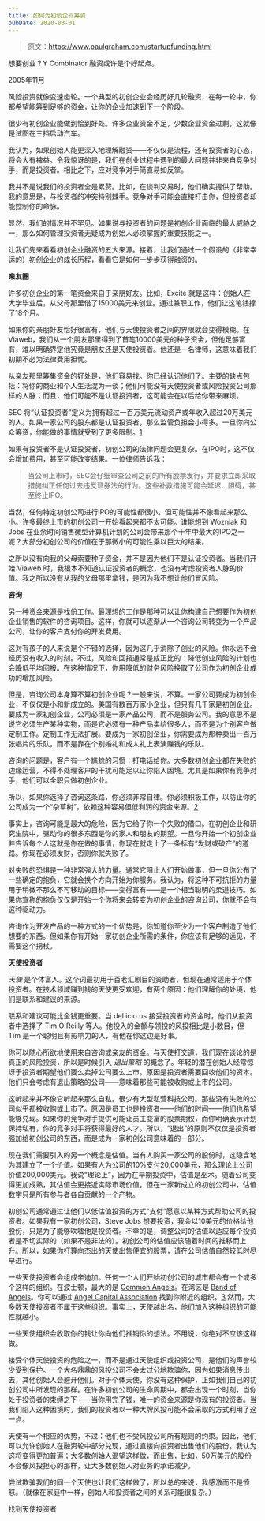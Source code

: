 ```yaml
---
title: 如何为初创企业筹资
pubDate: 2020-03-01
---
```


> 原文：https://www.paulgraham.com/startupfunding.html 

            
想要创业？Y Combinator 融资或许是个好起点。

2005年11月

风险投资就像变速齿轮。一个典型的初创企业会经历好几轮融资，在每一轮中，你都希望能筹到足够的资金，让你的企业加速到下一个阶段。

很少有初创企业能做到恰到好处。许多企业资金不足，少数企业资金过剩，这就像是试图在三挡启动汽车。

我认为，如果创始人能更深入地理解融资——不仅仅是流程，还有投资者的心态，将会大有裨益。令我惊讶的是，我们在创业过程中遇到的最大问题并非来自竞争对手，而是投资者。相比之下，应对竞争对手简直易如反掌。

我并不是说我们的投资者全是累赘。比如，在谈判交易时，他们确实提供了帮助。我的意思是，与投资者的冲突特别棘手。竞争对手可能会直接打击你，但投资者却能控制你的命脉。

显然，我们的情况并不罕见。如果说与投资者的问题是初创企业面临的最大威胁之一，那么如何管理投资者无疑成为创始人必须掌握的重要技能之一。

让我们先来看看初创企业融资的五大来源。接着，让我们通过一个假设的（非常幸运的）初创企业的成长历程，看看它是如何一步步获得融资的。

**亲友圈**

许多初创企业的第一笔资金来自于亲朋好友。比如，Excite 就是这样：创始人在大学毕业后，从父母那里借了15000美元来创业。通过兼职工作，他们让这笔钱撑了18个月。

如果你的亲朋好友恰好很富有，他们与天使投资者之间的界限就会变得模糊。在 Viaweb，我们从一个朋友那里得到了首笔10000美元的种子资金，但他足够富有，难以明确界定他究竟是朋友还是天使投资者。他还是一名律师，这意味着我们初期不必为法律费用担忧。

从亲友那里筹集资金的好处是，他们容易找。你已经认识他们了。主要的缺点包括：将你的商业和个人生活混为一谈；他们可能没有天使投资者或风险投资公司那样的人脉；而且，他们可能不是认证投资者，这可能会在以后给你带来麻烦。

SEC 将“认证投资者”定义为拥有超过一百万美元流动资产或年收入超过20万美元的人。如果一家公司的股东都是认证投资者，那么监管负担会小得多。一旦你向公众筹资，你能做的事情就受到了更多限制。[1](#how_to_fund_a_startup_note1)

如果有投资者不是认证投资者，初创公司的法律问题会更复杂。在IPO时，这不仅会增加费用，甚至可能改变结果。一位律师告诉我：

> 当公司上市时，SEC会仔细审查公司之前的所有股票发行，并要求立即采取措施纠正任何过去违反证券法的行为。这些补救措施可能会延迟、阻碍，甚至终止IPO。

当然，任何特定初创公司进行IPO的可能性都很小。但可能性并不像看起来那么小。许多最终上市的初创公司一开始看起来都不太可能。谁能想到 Wozniak 和 Jobs 在业余时间销售微型计算机计划的公司会带来那个十年中最大的IPO之一呢？大部分初创公司的价值在于那微小的可能性乘以巨大的结果。

之所以没有向我的父母索要种子资金，并不是因为他们不是认证投资者。当我们开始 Viaweb 时，我根本不知道认证投资者的概念，也没有考虑投资者人脉的价值。我之所以没有从我的父母那里拿钱，是因为我不想让他们冒风险。

**咨询**

另一种资金来源是找份工作。最理想的工作是那种可以让你构建自己想要作为初创企业销售的软件的咨询项目。这样，你就可以逐渐从一个咨询公司转变为一个产品公司，让你的客户支付你的开发费用。

这对有孩子的人来说是个不错的选择，因为这几乎消除了创业的风险。你永远不会经历没有收入的时刻。不过，风险和回报通常是成正比的：降低创业风险的计划也会降低平均回报。在这种情况下，你用降低的财务风险换取了公司作为初创企业成功的增加风险。

但是，咨询公司本身算不算初创企业呢？一般来说，不算。一家公司要成为初创企业，不仅仅是小和新成立的。美国有数百万家小企业，但只有几千家是初创企业。要成为一家初创企业，公司必须是一家产品公司，而不是服务公司。我的意思不是说它必须生产某种实物，而是它必须有一种产品卖给很多人，而不是为个别客户做定制工作。定制工作无法扩展。要成为一家初创企业，你需要成为那种卖出一百万张唱片的乐队，而不是靠在个别婚礼和成人礼上表演赚钱的乐队。

咨询的问题是，客户有一个尴尬的习惯：打电话给你。大多数初创企业都在失败的边缘运营，不得不处理客户的干扰可能足以让你陷入困境。尤其是如果你有竞争对手，他们可以全职只做初创企业。

所以，如果你选择了咨询这条路，你必须非常自律。你必须积极工作，以防止你的公司成为一个“杂草树”，依赖这种容易但低利润的资金来源。[2](#how_to_fund_a_startup_note2)

事实上，咨询可能是最大的危险，因为它给了你一个失败的借口。在初创企业和研究生院中，驱动你的很多东西是你的家人和朋友的期望。一旦你开始一个初创企业并告诉每个人这就是你在做的事情，你现在就走上了一条标有“发财或破产”的道路。你现在必须发财，否则你就失败了。

对失败的恐惧是一种非常强大的力量。通常它阻止人们开始做事，但一旦你公布了一些确定的抱负，它就会换个方向开始为你服务。我认为，将这种不可抗拒的力量用于稍微不那么不可移动的目标——变得富有——是一个相当聪明的柔道技巧。如果你宣称的抱负仅仅是开始一个你将来会转变为初创企业的咨询公司，你就不会有这种驱动力。

咨询作为开发产品的一种方式的一个优势是，你知道你至少为一个客户制造了他们想要的东西。但如果你有开始一家初创企业所需的条件，你应该有足够的远见，不需要这个拐杖。

**天使投资者**

_天使_ 是个体富人。这个词最初用于百老汇剧目的资助者，但现在通常适用于个体投资者。在技术领域赚到钱的天使更受欢迎，有两个原因：他们理解你的处境，他们是联系和建议的来源。

联系和建议可能比金钱更重要。当 del.icio.us 接受投资者的资金时，他们从投资者中选择了 Tim O'Reilly 等人。他投入的金额与领投的风投相比是小数目，但 Tim 是一个聪明且有影响力的人，有他在你这边是好事。

你可以随心所欲地使用来自咨询或亲友的资金。与天使打交道，我们现在谈论的是真正的风险投资，所以是时候引入 _退出策略_ 的概念了。年轻的潜在创始人经常惊讶于投资者期望他们要么卖掉公司要么上市。原因是投资者需要回收他们的资本。他们只会考虑有退出策略的公司——意味着那些可能被收购或上市的公司。

这听起来并不像它听起来那么自私。很少有大型私营科技公司。那些没有失败的公司似乎都被收购或上市了。原因是员工也是投资者——他们的时间——他们也希望能够兑现。如果你的竞争对手提供可能让员工变富的股票期权，而你明确表示计划保持私有，你的竞争对手将获得最好的人才。所以，“退出”的原则不仅仅是投资者强加给初创公司的东西，而是成为一家初创公司意味着的一部分。

现在我们需要引入的另一个概念是估值。当有人购买一家公司的股份时，这隐含地为其建立了一个价值。如果有人为公司的10%支付20,000美元，那么理论上公司价值200,000美元。我说“理论上”，因为在早期投资中，估值是巫术。随着公司变得更加成熟，其估值会更接近实际市场价值。但在一家新成立的初创公司中，估值数字只是所有参与者各自贡献的一个产物。

初创公司通常通过让他们以低估值投资的方式“支付”愿意以某种方式帮助公司的投资者。如果我有一家初创公司，Steve Jobs 想要投资，我会以10美元的价格给他股份，只是为了能够吹嘘他是投资者。不幸的是，调整公司的估值以适应每个投资者是不切实际的（如果不是非法的）。初创公司的估值应该随着时间的推移而上升。所以，如果你打算向杰出的天使出售便宜的股票，请在公司估值自然较低时尽早进行。

一些天使投资者会组成辛迪加。任何一个人们开始初创公司的城市都会有一个或多个这样的组织。在波士顿，最大的是 [Common Angels](http://commonangels.com/home.html)。在湾区是 [Band of Angels](http://bandangels.com/)。你可以通过 [Angel Capital Association](http://angelcapitalassociation.org/) 找到你附近的组织。[3](#how_to_fund_a_startup_note3) 然而，大多数天使投资者不属于这些组织。事实上，天使越出名，他们加入这种组织的可能性就越小。

一些天使组织会收取你的钱让你向他们推销你的想法。不用说，你绝对不应该这样做。

接受个体天使投资的危险之一，而不是通过天使组织或投资公司，是他们的声誉较少受到保护。一个大名鼎鼎的风投公司不会太过分地欺骗你，因为如果消息传出去，其他创始人会避开他们。对于个体天使，你没有这种保护，正如我们自己的初创公司中所发现的那样。在许多初创公司的生命周期中，都会出现一个时刻，当你处于投资者的束缚之下——当你用完了钱，唯一的资金来源是你现有的投资者。当我们陷入这种困境时，我们的投资者以一种大牌风投可能不会采取的方式利用了这一点。

天使有一个相应的优势，不过：他们也不受风投公司所有规则的约束。因此，他们可以允许创始人在融资轮中部分兑现，通过直接向投资者出售他们的股份。我认为这将变得更加普遍；大多数创始人渴望这样做，而出售，比如，50万美元的股份不会像风投担心的那样，让大多数创始人对业务的承诺减少。

尝试欺骗我们的同一个天使也让我们这样做了，所以总的来说，我感激而不是愤怒。（就像在家庭中一样，创始人和投资者之间的关系可能很复杂。）

找到天使投资者